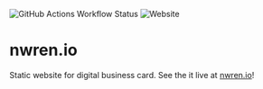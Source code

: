 ![GitHub Actions Workflow Status](https://img.shields.io/github/actions/workflow/status/nwren1337/nwren.io/main.yml?style=plastic)
![Website](https://img.shields.io/website?url=https%3A%2F%2Fnwren.io&style=plastic)

# nwren.io

Static website for digital business card. See the it live at [nwren.io](https://nwren.io)! 